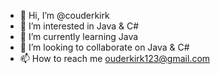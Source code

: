 - 👋 Hi, I’m @couderkirk
- 👀 I’m interested in Java & C#
- 🌱 I’m currently learning Java
- 💞️ I’m looking to collaborate on Java & C#
- 📫 How to reach me ouderkirk123@gmail.com

<!---
couderkirk/couderkirk is a ✨ special ✨ repository because its `README.md` (this file) appears on your GitHub profile.
You can click the Preview link to take a look at your changes.
--->

